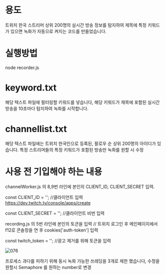# 용도
트위치 한국 스트리머 상위 200명의 실시간 방송 정보를 탐지하여 제목에 특정 키워드가 있으면 녹화가 자동으로 켜지는 코드를 만들었습니다.

# 실행방법

node recorder.js

# keyword.txt

해당 텍스트 파일에 필터링할 키워드를 넣습니다, 해당 키워드가 제목에 포함된 실시간 방송을 10초마다 탐지하여 녹화를 시작합니다.

# channellist.txt

해당 텍스트 파일에는 트위치 한국인으로 등록된, 팔로우 순 상위 200명의 아이디가 있습니다. 특정 스트리머들의 특정 키워드가 포함된 방송만 녹화를 원할 시 수정

# 사용 전 기입해야 하는 내용

channelWorker.js 의 8,9번 라인에 본인의 CLIENT_ID, CLIENT_SECRET 입력.

const CLIENT_ID = ''; //클라이언트 입력 https://dev.twitch.tv/console/apps/create

const CLIENT_SECRET = ''; //클라이언트 비번 입력

recording.js 의 5번 라인에 본인의 토큰을 입력  // 트위치 로그인 후 메인페이지에서 f12로 콘솔창을 연 후 cookies['auth-token'] 입력

const twitch_token = ''; //광고 제거를 위해 토큰을 입력


![076](https://user-images.githubusercontent.com/126817745/222532986-795deed4-0628-4a86-ab6a-6d56357a16e1.png)


프로세스 과다를 피하기 위해 동시 녹화 가능한 쓰레딩을 3개로 제한 했습니다, 수정을 원할시 Semaphore 를 원하는 number로 변경
